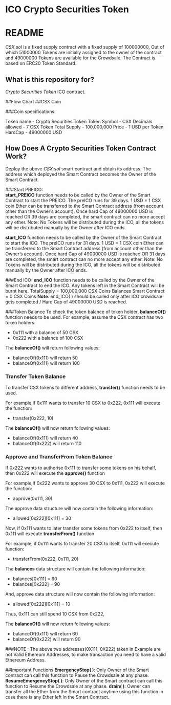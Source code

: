 # ICO Crypto Securities Token

# README

*CSX.sol* is a fixed supply contract with a fixed supply of 100000000, Out of which 51000000 Tokens are initially assigned to the owner of the contract and 49000000 Tokens are available for the Crowdsale.
The Contract is based on ERC20 Token Standard.

## What is this repository for?
*Crypto Securities Token* ICO contract.

##Flow Chart
##CSX Coin

###Coin specifications:

Token name - Crypto Securities Token
Token Symbol - CSX
Decimals allowed - 7
CSX Token Total Supply - 100,000,000
Price - 1 USD per Token
HardCap - 49000000 USD

## How Does A Crypto Securities Token Contract Work?

Deploy the above *CSX.sol* smart contract and obtain its address.
The address which deployed the Smart Contract becomes the Owner of the Smart Contract.

  
###Start PREICO:  
**start_PREICO** function needs to be called by the Owner of the Smart Contract to start the PREICO.
The preICO runs for 39 days.
1 USD = 1 CSX coin
Ether can be transferred to the Smart Contract address  (from account other than the Owner’s account).
Once hard Cap of 49000000 USD is reached OR 39 days are completed, the smart contract can no more accept any ether.
Note:  No Tokens will be distributed during the ICO, all the tokens will be distributed manually by the Owner after ICO ends.

**start_ICO** function needs to be called by the Owner of the Smart Contract to start the ICO.
The preICO runs for 31 days.
1 USD = 1 CSX coin
Ether can be transferred to the Smart Contract address  (from account other than the Owner’s account).
Once hard Cap of 49000000 USD is reached OR 31 days are completed, the smart contract can no more accept any ether.
Note:  No Tokens will be distributed during the ICO, all the tokens will be distributed manually by the Owner after ICO ends.

###End ICO: 
**end_ICO** function needs to be called by the Owner of the Smart Contract to end the ICO.
Any tokens left in the Smart Contract will be burnt here.
TotalSupply = 100,000,000  CSX Coins 
Balances Smart Contract = 0  CSX Coins 
**Note**:   end_ICO(  ) should be called only after  ICO crowdsale gets completed / Hard Cap of 49000000 USD is reached.

###Token Balance
To check the token balance of token holder, **balanceOf()** function needs to be used.
For example, assume the CSX contract has two token holders:
* 0x111 with a balance of 50 CSX
* 0x222 with a balance of 100 CSX

The **balanceOf()** will return following values:
* balanceOf(0x111) will return 50
* balanceOf(0x111) will return 100


### Transfer Token Balance
To transfer CSX tokens to different address, **transfer()** function needs to be used.

For example,If 0x111 wants to transfer 10 CSX to 0x222,
0x111 will execute the function:
* transfer(0x222, 10)

The **balanceOf()** will now return following values:
* balanceOf(0x111) will return 40
* balanceOf(0x222) will return 110

### Approve and TransferFrom Token Balance
If 0x222 wants to authorise 0x111 to transfer some tokens on his behalf, then 0x222 will  execute the **approve()** function

For example,If 0x222 wants to approve 30 CSX to 0x111,
0x222 will execute the function:
* approve(0x111, 30)

The approve data structure will now contain the following information:
* allowed[0x222][0x111] = 30
	
Now, if 0x111 wants to later transfer some tokens from 0x222 to itself, then 0x111 will execute **transferFrom()** function

For example, if 0x111 wants to transfer 20 CSX to itself,
0x111 will execute function:
* transferFrom(0x222, 0x111, 20)
 
The **balances** data structure will contain the following information:
* balances[0x111] = 60
* balances[0x222] = 90

And, approve data structure will now contain the following information:
* allowed[0x222][0x111] = 10

Thus, 0x111 can still spend 10 CSX from 0x222,

The **balanceOf()** will now return following values:
* balanceOf(0x111) will return 60
* balanceOf(0x222) will return 90

###NOTE : 
The above two addresses(0X111, 0X222) taken in Example are not Valid Ethereum Addresses, to make transaction you need to have a valid Ethereum Address.
     
##Important Functions
**EmergencyStop( )**: Only Owner of the Smart contract can call this function to Pause the Crowdsale at any phase.
**ResumeEmergencyStop( )**: Only Owner of the Smart contract can call this function to Resume the Crowdsale at any phase.
**drain( )**: Owner can transfer all the Ether from the Smart contract anytime using this function in case there is any Ether left in the Smart Contract.



